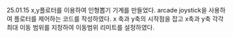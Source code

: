 25.01.15
x,y플로터를 이용하여 인형뽑기 기계를 만들었다. 
arcade joystick을 사용하여 플로터를 제어하는 코드를 작성하였다. 
x 축과 y축의 시작점을 잡고 x축과 y축 각각 최대 이동 범위를 지정하여 이동범위 리미트를 설정하였다.
